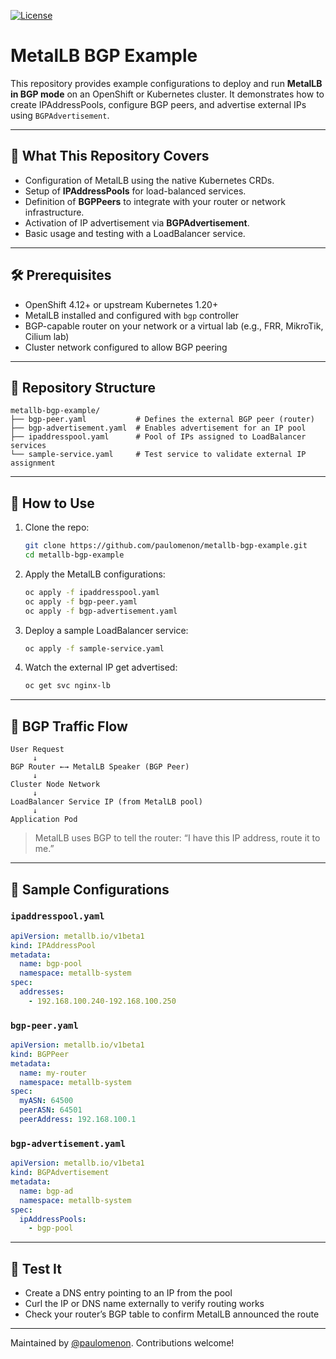 [![License](https://img.shields.io/badge/License-Apache_2.0-blue.svg)](https://opensource.org/licenses/Apache-2.0)

# MetalLB BGP Example

This repository provides example configurations to deploy and run **MetalLB in BGP mode** on an OpenShift or Kubernetes cluster. It demonstrates how to create IPAddressPools, configure BGP peers, and advertise external IPs using `BGPAdvertisement`.

---

## 📌 What This Repository Covers

- Configuration of MetalLB using the native Kubernetes CRDs.
- Setup of **IPAddressPools** for load-balanced services.
- Definition of **BGPPeers** to integrate with your router or network infrastructure.
- Activation of IP advertisement via **BGPAdvertisement**.
- Basic usage and testing with a LoadBalancer service.

---

## 🛠 Prerequisites

- OpenShift 4.12+ or upstream Kubernetes 1.20+
- MetalLB installed and configured with `bgp` controller
- BGP-capable router on your network or a virtual lab (e.g., FRR, MikroTik, Cilium lab)
- Cluster network configured to allow BGP peering

---

## 🧾 Repository Structure

```
metallb-bgp-example/
├── bgp-peer.yaml           # Defines the external BGP peer (router)
├── bgp-advertisement.yaml  # Enables advertisement for an IP pool
├── ipaddresspool.yaml      # Pool of IPs assigned to LoadBalancer services
└── sample-service.yaml     # Test service to validate external IP assignment
```

---

## 🚀 How to Use

1. Clone the repo:

   ```bash
   git clone https://github.com/paulomenon/metallb-bgp-example.git
   cd metallb-bgp-example
   ```

2. Apply the MetalLB configurations:

   ```bash
   oc apply -f ipaddresspool.yaml
   oc apply -f bgp-peer.yaml
   oc apply -f bgp-advertisement.yaml
   ```

3. Deploy a sample LoadBalancer service:

   ```bash
   oc apply -f sample-service.yaml
   ```

4. Watch the external IP get advertised:

   ```bash
   oc get svc nginx-lb
   ```

---

## 🔄 BGP Traffic Flow

```
User Request
     ↓
BGP Router ←→ MetalLB Speaker (BGP Peer)
     ↓
Cluster Node Network
     ↓
LoadBalancer Service IP (from MetalLB pool)
     ↓
Application Pod
```

> MetalLB uses BGP to tell the router: “I have this IP address, route it to me.”

---

## 🔐 Sample Configurations

### `ipaddresspool.yaml`

```yaml
apiVersion: metallb.io/v1beta1
kind: IPAddressPool
metadata:
  name: bgp-pool
  namespace: metallb-system
spec:
  addresses:
    - 192.168.100.240-192.168.100.250
```

### `bgp-peer.yaml`

```yaml
apiVersion: metallb.io/v1beta1
kind: BGPPeer
metadata:
  name: my-router
  namespace: metallb-system
spec:
  myASN: 64500
  peerASN: 64501
  peerAddress: 192.168.100.1
```

### `bgp-advertisement.yaml`

```yaml
apiVersion: metallb.io/v1beta1
kind: BGPAdvertisement
metadata:
  name: bgp-ad
  namespace: metallb-system
spec:
  ipAddressPools:
    - bgp-pool
```

---

## 🧪 Test It

- Create a DNS entry pointing to an IP from the pool
- Curl the IP or DNS name externally to verify routing works
- Check your router’s BGP table to confirm MetalLB announced the route

---

Maintained by [@paulomenon](https://github.com/paulomenon). Contributions welcome!
